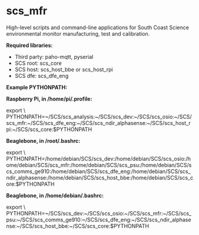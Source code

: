 # scs_mfr
High-level scripts and command-line applications for South Coast Science environmental monitor manufacturing, test and calibration.

**Required libraries:** 

* Third party: paho-mqtt, pyserial
* SCS root: scs_core
* SCS host: scs_host_bbe or scs_host_rpi
* SCS dfe: scs_dfe_eng


**Example PYTHONPATH:**

**Raspberry Pi, in /home/pi/.profile:**

export \\
PYTHONPATH=\~/SCS/scs_analysis:\~/SCS/scs_dev:\~/SCS/scs_osio:\~/SCS/scs_mfr:\~/SCS/scs_dfe_eng:\~/SCS/scs_ndir_alphasense:\~/SCS/scs_host_rpi:\~/SCS/scs_core:$PYTHONPATH


**Beaglebone, in /root/.bashrc:**

export \\
PYTHONPATH=/home/debian/SCS/scs_dev:/home/debian/SCS/scs_osio:/home/debian/SCS/scs_mfr:/home/debian/SCS/scs_psu:/home/debian/SCS/scs_comms_ge910:/home/debian/SCS/scs_dfe_eng:/home/debian/SCS/scs_ndir_alphasense:/home/debian/SCS/scs_host_bbe:/home/debian/SCS/scs_core:$PYTHONPATH


**Beaglebone, in /home/debian/.bashrc:**

export \\
PYTHONPATH=\~/SCS/scs_dev:\~/SCS/scs_osio:\~/SCS/scs_mfr:\~/SCS/scs_psu:\~/SCS/scs_comms_ge910:\~/SCS/scs_dfe_eng:\~/SCS/scs_ndir_alphasense:\~/SCS/scs_host_bbe:\~/SCS/scs_core:$PYTHONPATH
